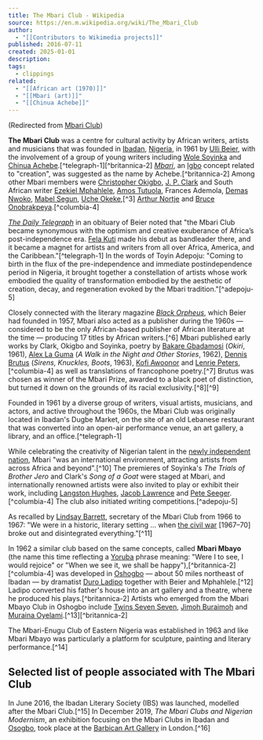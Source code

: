 ```yaml
---
title: The Mbari Club - Wikipedia
source: https://en.m.wikipedia.org/wiki/The_Mbari_Club
author:
  - "[[Contributors to Wikimedia projects]]"
published: 2016-07-11
created: 2025-01-01
description: 
tags:
  - clippings
related:
  - "[[African art (1970)]]"
  - "[[Mbari (art)]]"
  - "[[Chinua Achebe]]"
---
```

(Redirected from [Mbari Club](https://en.m.wikipedia.org/w/index.php?title=Mbari_Club&redirect=no "Mbari Club"))

**The Mbari Club** was a centre for cultural activity by African writers, artists and musicians that was founded in [Ibadan](https://en.m.wikipedia.org/wiki/Ibadan "Ibadan"), [Nigeria](https://en.m.wikipedia.org/wiki/Nigeria "Nigeria"), in 1961 by [Ulli Beier](https://en.m.wikipedia.org/wiki/Ulli_Beier "Ulli Beier"), with the involvement of a group of young writers including [Wole Soyinka](https://en.m.wikipedia.org/wiki/Wole_Soyinka "Wole Soyinka") and [Chinua Achebe](https://en.m.wikipedia.org/wiki/Chinua_Achebe "Chinua Achebe").[^telegraph-1][^britannica-2] *[Mbari](https://en.m.wikipedia.org/wiki/Mbari_\(art\) "Mbari (art)")*, an [Igbo](https://en.m.wikipedia.org/wiki/Igbo_language "Igbo language") concept related to "creation", was suggested as the name by Achebe.[^britannica-2] Among other Mbari members were [Christopher Okigbo](https://en.m.wikipedia.org/wiki/Christopher_Okigbo "Christopher Okigbo"), [J. P. Clark](https://en.m.wikipedia.org/wiki/J._P._Clark "J. P. Clark") and South African writer [Ezekiel Mphahlele](https://en.m.wikipedia.org/wiki/Ezekiel_Mphahlele "Ezekiel Mphahlele"), [Amos Tutuola](https://en.m.wikipedia.org/wiki/Amos_Tutuola "Amos Tutuola"), Frances Ademola, [Demas Nwoko](https://en.m.wikipedia.org/wiki/Demas_Nwoko "Demas Nwoko"), [Mabel Segun](https://en.m.wikipedia.org/wiki/Mabel_Segun "Mabel Segun"), [Uche Okeke](https://en.m.wikipedia.org/wiki/Uche_Okeke "Uche Okeke"),[^3] [Arthur Nortje](https://en.m.wikipedia.org/wiki/Arthur_Nortje "Arthur Nortje") and [Bruce Onobrakpeya](https://en.m.wikipedia.org/wiki/Bruce_Onobrakpeya "Bruce Onobrakpeya").[^columbia-4]

*[The Daily Telegraph](https://en.m.wikipedia.org/wiki/The_Daily_Telegraph "The Daily Telegraph")* in an obituary of Beier noted that "the Mbari Club became synonymous with the optimism and creative exuberance of Africa’s post-independence era. [Fela Kuti](https://en.m.wikipedia.org/wiki/Fela_Kuti "Fela Kuti") made his debut as bandleader there, and it became a magnet for artists and writers from all over Africa, America, and the Caribbean."[^telegraph-1] In the words of Toyin Adepoju: "Coming to birth in the flux of the pre-independence and immediate postindependence period in Nigeria, it brought together a constellation of artists whose work embodied the quality of transformation embodied by the aesthetic of creation, decay, and regeneration evoked by the Mbari tradition."[^adepoju-5]

Closely connected with the literary magazine *[Black Orpheus](https://en.m.wikipedia.org/wiki/Black_Orpheus_\(magazine\) "Black Orpheus (magazine)")*, which Beier had founded in 1957, Mbari also acted as a publisher during the 1960s — considered to be the only African-based publisher of African literature at the time — producing 17 titles by African writers.[^6] Mbari published early works by Clark, Okigbo and Soyinka, poetry by [Bakare Gbadamosi](https://en.m.wikipedia.org/wiki/Bakare_Gbadamosi "Bakare Gbadamosi") (*Okiri*, 1961), [Alex La Guma](https://en.m.wikipedia.org/wiki/Alex_La_Guma "Alex La Guma") (*A Walk in the Night and Other Stories*, 1962), [Dennis Brutus](https://en.m.wikipedia.org/wiki/Dennis_Brutus "Dennis Brutus") (*Sirens, Knuckles, Boots*, 1963), [Kofi Awoonor](https://en.m.wikipedia.org/wiki/Kofi_Awoonor "Kofi Awoonor") and [Lenrie Peters](https://en.m.wikipedia.org/wiki/Lenrie_Peters "Lenrie Peters"),[^columbia-4] as well as translations of francophone poetry.[^7] Brutus was chosen as winner of the Mbari Prize, awarded to a black poet of distinction, but turned it down on the grounds of its racial exclusivity.[^8][^9]

Founded in 1961 by a diverse group of writers, visual artists, musicians, and actors, and active throughout the 1960s, the Mbari Club was originally located in Ibadan's Dugbe Market, on the site of an old Lebanese restaurant that was converted into an open-air performance venue, an art gallery, a library, and an office.[^telegraph-1]

While celebrating the creativity of Nigerian talent in the [newly independent nation](https://en.m.wikipedia.org/wiki/History_of_Nigeria#Independence "History of Nigeria"), Mbari "was an international environment, attracting artists from across Africa and beyond".[^10] The premieres of Soyinka's *The Trials of Brother Jero* and Clark's *Song of a Goat* were staged at Mbari, and internationally renowned artists were also invited to play or exhibit their work, including [Langston Hughes](https://en.m.wikipedia.org/wiki/Langston_Hughes "Langston Hughes"), [Jacob Lawrence](https://en.m.wikipedia.org/wiki/Jacob_Lawrence "Jacob Lawrence") and [Pete Seeger](https://en.m.wikipedia.org/wiki/Pete_Seeger "Pete Seeger").[^columbia-4] The club also initiated writing competitions.[^adepoju-5]

As recalled by [Lindsay Barrett](https://en.m.wikipedia.org/wiki/Lindsay_Barrett "Lindsay Barrett"), secretary of the Mbari Club from 1966 to 1967: "We were in a historic, literary setting ... when [the civil war](https://en.m.wikipedia.org/wiki/Nigerian_Civil_War "Nigerian Civil War") \[1967–70\] broke out and disintegrated everything."[^11]

In 1962 a similar club based on the same concepts, called **Mbari Mbayo** (the name this time reflecting a [Yoruba](https://en.m.wikipedia.org/wiki/Yoruba_language "Yoruba language") phrase meaning: "Were I to see, I would rejoice" or "When we see it, we shall be happy"),[^britannica-2][^columbia-4] was developed in [Oshogbo](https://en.m.wikipedia.org/wiki/Oshogbo "Oshogbo") — about 50 miles northeast of Ibadan — by dramatist [Duro Ladipo](https://en.m.wikipedia.org/wiki/Duro_Ladipo "Duro Ladipo") together with Beier and Mphahlele.[^12] Ladipo converted his father's house into an art gallery and a theatre, where he produced his plays.[^britannica-2] Artists who emerged from the Mbari Mbayo Club in Oshogbo include [Twins Seven Seven](https://en.m.wikipedia.org/wiki/Twins_Seven_Seven "Twins Seven Seven"), [Jimoh Buraimoh](https://en.m.wikipedia.org/wiki/Jimoh_Buraimoh "Jimoh Buraimoh") and [Muraina Oyelami](https://en.m.wikipedia.org/wiki/Muraina_Oyelami "Muraina Oyelami").[^13][^britannica-2]

The Mbari-Enugu Club of Eastern Nigeria was established in 1963 and like Mbari Mbayo was particularly a platform for sculpture, painting and literary performance.[^14]

## Selected list of people associated with The Mbari Club

In June 2016, the Ibadan Literary Society (IBS) was launched, modelled after the Mbari Club.[^15] In December 2019, *The Mbari Clubs and Nigerian Modernism*, an exhibition focusing on the Mbari Clubs in Ibadan and [Osogbo](https://en.m.wikipedia.org/wiki/Osogbo "Osogbo"), took place at the [Barbican Art Gallery](https://en.m.wikipedia.org/wiki/Barbican_Art_Gallery "Barbican Art Gallery") in London.[^16]